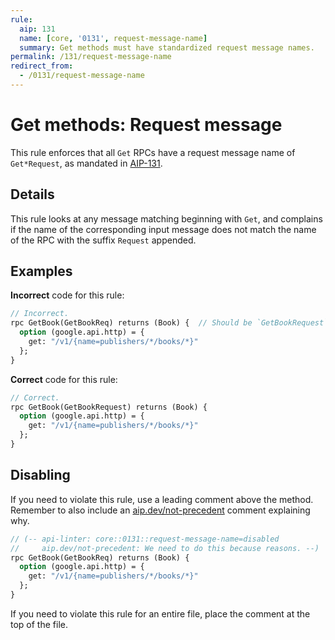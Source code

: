```yaml
---
rule:
  aip: 131
  name: [core, '0131', request-message-name]
  summary: Get methods must have standardized request message names.
permalink: /131/request-message-name
redirect_from:
  - /0131/request-message-name
---
```


# Get methods: Request message

This rule enforces that all `Get` RPCs have a request message name of
`Get*Request`, as mandated in [AIP-131][].

## Details

This rule looks at any message matching beginning with `Get`, and complains if
the name of the corresponding input message does not match the name of the RPC
with the suffix `Request` appended.

## Examples

**Incorrect** code for this rule:

```proto
// Incorrect.
rpc GetBook(GetBookReq) returns (Book) {  // Should be `GetBookRequest`.
  option (google.api.http) = {
    get: "/v1/{name=publishers/*/books/*}"
  };
}
```

**Correct** code for this rule:

```proto
// Correct.
rpc GetBook(GetBookRequest) returns (Book) {
  option (google.api.http) = {
    get: "/v1/{name=publishers/*/books/*}"
  };
}
```

## Disabling

If you need to violate this rule, use a leading comment above the method.
Remember to also include an [aip.dev/not-precedent][] comment explaining why.

```proto
// (-- api-linter: core::0131::request-message-name=disabled
//     aip.dev/not-precedent: We need to do this because reasons. --)
rpc GetBook(GetBookReq) returns (Book) {
  option (google.api.http) = {
    get: "/v1/{name=publishers/*/books/*}"
  };
}
```

If you need to violate this rule for an entire file, place the comment at the
top of the file.

[aip-131]: https://aip.dev/131
[aip.dev/not-precedent]: https://aip.dev/not-precedent
